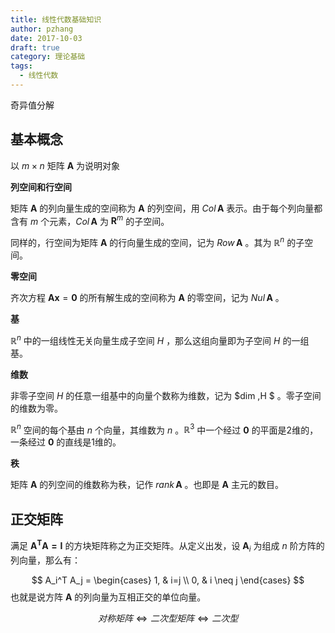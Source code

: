 ```yaml
---
title: 线性代数基础知识
author: pzhang
date: 2017-10-03
draft: true
category: 理论基础
tags:
  - 线性代数
---
```


奇异值分解



## 基本概念

以 $m \times n$ 矩阵 $\mathbf{A}$ 为说明对象

**列空间和行空间**

矩阵 $\mathbf{A}$ 的列向量生成的空间称为 $\mathbf{A}$ 的列空间，用 $Col \, \mathbf{A}$ 表示。由于每个列向量都含有 $m$ 个元素，$Col \, \mathbf{A}$ 为 $\mathbf{R}^m$ 的子空间。

同样的，行空间为矩阵 $\mathbf{A}$ 的行向量生成的空间，记为 $Row \, \mathbf{A}$ 。其为 $\mathbb{R}^n$ 的子空间。

**零空间**

齐次方程 $\mathbf{A}\boldsymbol{x}=\mathbf{0}$ 的所有解生成的空间称为 $\mathbf{A}$ 的零空间，记为 $Nul \, \mathbf{A}$ 。

**基**

$\mathbb{R}^n$ 中的一组线性无关向量生成子空间 $H$ ，那么这组向量即为子空间 $H$ 的一组基。

**维数**

非零子空间 $H$ 的任意一组基中的向量个数称为维数，记为 $dim \,H $ 。零子空间的维数为零。

$\mathbb{R}^n$ 空间的每个基由 $n$ 个向量，其维数为 $n$ 。$\mathbb{R}^3$ 中一个经过 $\mathbf{0}$ 的平面是2维的，一条经过 $\mathbf{0}$ 的直线是1维的。

**秩**

矩阵 $\mathbf{A}$ 的列空间的维数称为秩，记作 $rank \, \mathbf{A}$ 。也即是 $\mathbf{A}$ 主元的数目。



## 正交矩阵

满足 $\mathbf{A^T A = I}$  的方块矩阵称之为正交矩阵。从定义出发，设 $\mathbf{A}_i$ 为组成 $n$ 阶方阵的列向量，那么有：

$$
A_i^T A_j =
\begin{cases}
1, & i=j \\
0, & i \neq j
\end{cases}
$$
也就是说方阵 $\mathbf{A}$ 的列向量为互相正交的单位向量。


$$
对称矩阵 \iff 二次型矩阵 \Longleftrightarrow 二次型
$$

